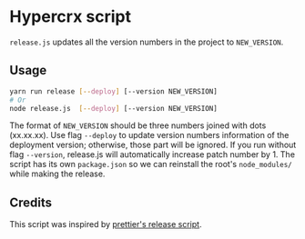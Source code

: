 # Hypercrx script
`release.js` updates all the version numbers in the project to `NEW_VERSION`.

## Usage

```sh
yarn run release [--deploy] [--version NEW_VERSION]
# Or
node release.js  [--deploy] [--version NEW_VERSION]
```

The format of `NEW_VERSION` should be three numbers joined with dots (xx.xx.xx).
Use flag `--deploy` to update version numbers information of the deployment version; otherwise, those part will be ignored.
If you run without flag `--version`, release.js will automatically increase patch number by 1.
The script has its own `package.json` so we can reinstall the root's `node_modules/` while making the release.

## Credits

This script was inspired by [prettier's release script](https://github.com/prettier/prettier/tree/main/scripts/release).
